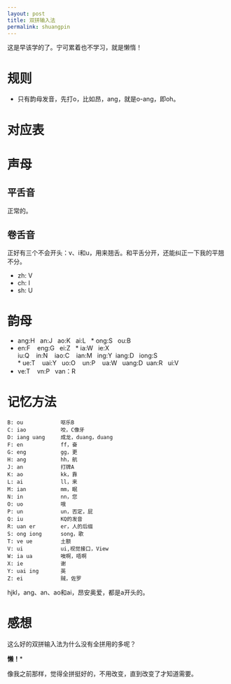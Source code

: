 ```yaml
---
layout: post
title: 双拼输入法
permalink: shuangpin
---
```


这是早该学的了。宁可累着也不学习，就是懒惰！

# 规则

* 只有韵母发音，先打o，比如昂，ang，就是o-ang，即oh。

# 对应表

# 声母

## 平舌音
正常的。

## 卷舌音
正好有三个不会开头：v、i和u，用来翘舌。和平舌分开，还能纠正一下我的平翘不分。

* zh: V
* ch: I
* sh: U

# 韵母

* ang:H   an:J    ao:K   ai:L  
* ong:S   ou:B    
* en:F    eng:G   ei:Z  
* ia:W    ie:X    iu:Q    in:N    iao:C    ian:M   ing:Y  iang:D   iong:S    
* ue:T    uai:Y   uo:O    un:P    ua:W     uang:D  uan:R   ui:V    
* ve:T    vn:P    van：R

# 记忆方法

```
B: ou            呕乐B
C: iao           咬，C像牙
D: iang uang     成龙，duang，duang
F: en            ff，奋
G: eng           gg，更
H: ang           hh，航
J: an            打牌A
K: ao            kk，靠
L: ai            ll，来
M: ian           mm，眠
N: in            nn，您
O: uo            哦
P: un            un，否定，屁
Q: iu            KQ的发音
R: uan er        er，人的后缀
S: ong iong      song，歌
T: ve ue         土额
V: ui            ui,视觉接口，View
W: ia ua         唉啊，唔啊
X: ie            谢
Y: uai ing       英
Z: ei            贼，佐罗
```

hjkl，ang、an、ao和ai，昂安奥爱，都是a开头的。

# 感想
这么好的双拼输入法为什么没有全拼用的多呢？

**懒！***

像我之前那样，觉得全拼挺好的，不用改变，直到改变了才知道需要。
